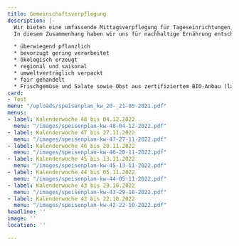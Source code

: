 ```yaml
---
title: Gemeinschaftsverpflegung
description: |-
  Wir bieten eine umfassende Mittagsverpflegung für Tageseinrichtungen, Kindergärten, Schulen und Firmen, sowie Seniorenverpflegung an. Hohe Qualitätsstandards sind Voraussetzung für eine optimale Lebensmittelauswahl sowie Speisenplanung und -herstellung. Dabei richten wir uns streng nach den Richtlinien des DGE (Deutschlands Initiative für gesunde Ernährung und mehr Bewegung), um eine gesunde und ausgewogene Ernährung gewährleisten zu können.
  In diesem Zusammenhang haben wir uns für nachhaltige Ernährung entschieden, die u.a. folgende Aspekte beinhaltet:

  * überwiegend pflanzlich
  * bevorzugt gering verarbeitet
  * ökologisch erzeugt
  * regional und saisonal
  * umweltverträglich verpackt
  * fair gehandelt
  * Frischgemüse und Salate sowie Obst aus zertifiziertem BIO-Anbau (laut aktuellem Speisenplan)
card:
- Test
menu: "/uploads/speisenplan_kw_20-_21-05-2021.pdf"
menus:
- label: Kalenderwoche 48 bis 04.12.2022
  menu: "/images/speisenplan-kw-48-04-12-2022.pdf"
- label: Kalenderwoche 47 bis 27.11.2022
  menu: "/images/speisenplan-kw-47-27-11-2022.pdf"
- label: Kalenderwoche 46 bis 20.11.2022
  menu: "/images/speisenplan-kw-46-20-11-2022.pdf"
- label: Kalenderwoche 45 bis 13.11.2022
  menu: "/images/speisenplan-kw-45-13-11-2022.pdf"
- label: Kalenderwoche 44 bis 05.11.2022
  menu: "/images/speisenplan-kw-44-05-11-2022.pdf"
- label: Kalenderwoche 43 bis 29.10.2022
  menu: "/images/speisenplan-kw-43-29-10-2022.pdf"
- label: Kalenderwoche 42 bis 22.10.2022
  menu: "/images/speisenplan-kw-42-22-10-2022.pdf"
headline: ''
image: ''
location: ''

---
```

